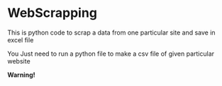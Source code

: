 # WebScrapping
This is python code to scrap a data from one particular site and save in excel file
  
You Just need to run a python file to make a csv file of given particular website <div class="alert alert-primary" role="alert">
    <strong>Warning!</strong> <a href="#" class="alert-link"></a>
</div>
